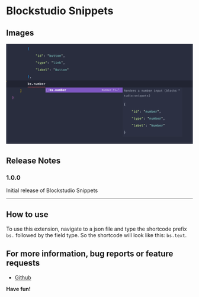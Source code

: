 # Blockstudio Snippets

## Images

![Preview](https://raw.githubusercontent.com/fiioonnn/blockstudio-snippets/main/images/screenshot1.png)

## Release Notes

### 1.0.0

Initial release of Blockstudio Snippets

---

## How to use

To use this extension, navigate to a json file and type the shortcode prefix `bs.` followed by the field type.
So the shortcode will look like this: `bs.text`.

## For more information, bug reports or feature requests

- [Github](https://github.com/fiioonnn/blockstudio-snippets)

**Have fun!**
